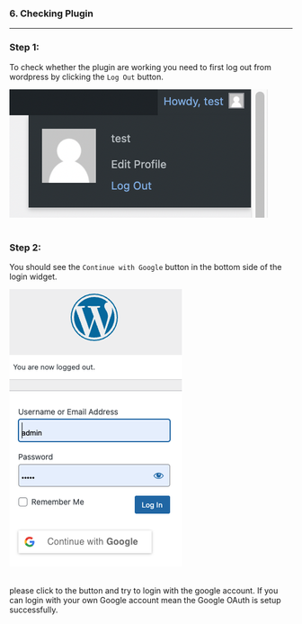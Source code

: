 ### **6. Checking Plugin**
---

### **Step 1:**
To check whether the plugin are working you need to first log out from wordpress by clicking the `Log Out` button.

![Image](./assets/LogOutWP.png)
<br></br>

### **Step 2:**
You should see the `Continue with Google` button in the bottom side of the login widget. 

![Image](./assets/LoginGoogle.png)
<br></br>


please click to the button and try to login with the google account.
If you can login with your own Google account mean the Google OAuth is setup successfully.



